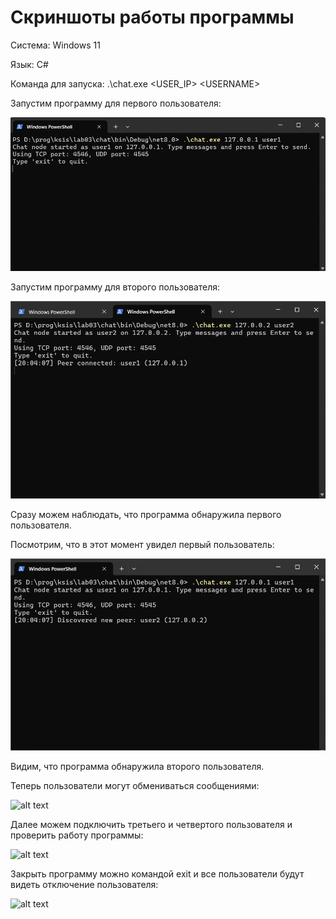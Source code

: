 # Скриншоты работы программы

Система: Windows 11

Язык: С#

Команда для запуска:
.\chat.exe \<USER_IP> \<USERNAME>

Запустим программу для первого пользователя:

![alt text](screen1.bmp)

Запустим программу для второго пользователя:

![alt text](screen2.bmp)

Сразу можем наблюдать, что программа обнаружила первого пользователя.

Посмотрим, что в этот момент увидел первый пользователь:

![alt text](screen3.bmp)

Видим, что программа обнаружила второго пользователя.

Теперь пользователи могут обмениваться сообщениями:

![alt text](screen4.bmp)

Далее можем подключить третьего и четвертого пользователя и проверить работу программы:

![alt text](screen5.bmp)

Закрыть программу можно командой exit и все пользователи будут видеть отключение пользователя:

![alt text](screen6.bmp)
